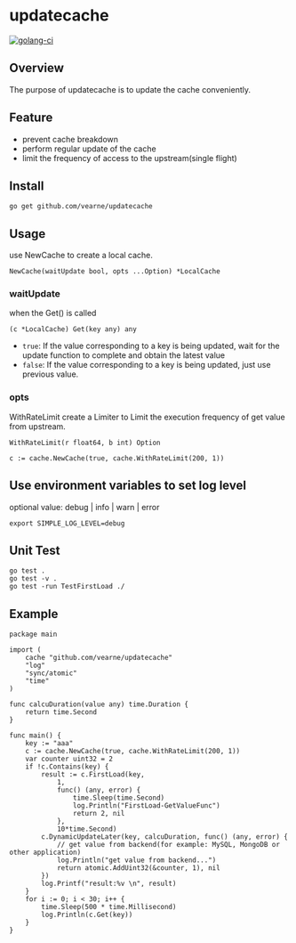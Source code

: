 # updatecache
[![golang-ci](https://github.com/vearne/updatecache/actions/workflows/golang-ci.yml/badge.svg)](https://github.com/vearne/updatecache/actions/workflows/golang-ci.yml)

## Overview
The purpose of updatecache is to update the cache conveniently.


## Feature
* prevent cache breakdown
* perform regular update of the cache
* limit the frequency of access to the upstream(single flight)



## Install
```
go get github.com/vearne/updatecache
```

## Usage
use NewCache to create a local cache.
```
NewCache(waitUpdate bool, opts ...Option) *LocalCache
```
### waitUpdate
when the Get() is called
```
(c *LocalCache) Get(key any) any
```
- `true`:  If the value corresponding to a key is being updated, wait for the update function to complete and obtain the latest value
- `false`: If the value corresponding to a key is being updated, just use previous value.

### opts
WithRateLimit create a Limiter to Limit the execution frequency of get value from upstream.
```
WithRateLimit(r float64, b int) Option
```
```
c := cache.NewCache(true, cache.WithRateLimit(200, 1))
```


## Use environment variables to set log level
optional value: debug | info | warn | error
```
export SIMPLE_LOG_LEVEL=debug
```
## Unit Test
```
go test .
go test -v .
go test -run TestFirstLoad ./
```

## Example
```
package main

import (
	cache "github.com/vearne/updatecache"
	"log"
	"sync/atomic"
	"time"
)

func calcuDuration(value any) time.Duration {
	return time.Second
}

func main() {
	key := "aaa"
	c := cache.NewCache(true, cache.WithRateLimit(200, 1))
	var counter uint32 = 2
	if !c.Contains(key) {
		result := c.FirstLoad(key,
			1,
			func() (any, error) {
				time.Sleep(time.Second)
				log.Println("FirstLoad-GetValueFunc")
				return 2, nil
			},
			10*time.Second)
		c.DynamicUpdateLater(key, calcuDuration, func() (any, error) {
			// get value from backend(for example: MySQL, MongoDB or other application)
			log.Println("get value from backend...")
			return atomic.AddUint32(&counter, 1), nil
		})
		log.Printf("result:%v \n", result)
	}
	for i := 0; i < 30; i++ {
		time.Sleep(500 * time.Millisecond)
		log.Println(c.Get(key))
	}
}
```
